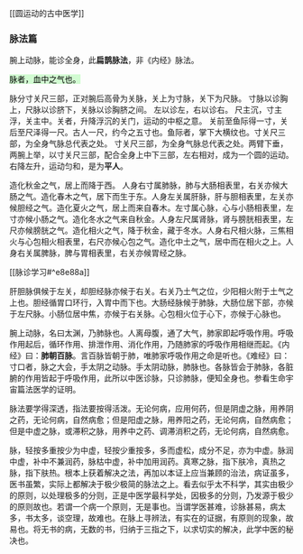[[圆运动的古中医学]]

### 脉法篇

腕上动脉，能诊全身，此**扁鹊脉法**，非《内经》脉法。

<mark style="background: #BBFABBA6;">脉者，血中之气也。</mark>

脉分寸关尺三部，正对腕后高骨为关脉，关上为寸脉，关下为尺脉。
寸脉以诊胸上，尺脉以诊脐下，关脉以诊胸脐之间。
左以诊左，右以诊右。
尺主沉，寸主浮，关主中。关者，升降浮沉的关门，运动的中枢之意。
关前至鱼际得一寸，关后至尺泽得一尺。古人一尺，约今之五寸也。鱼际者，掌下大横纹也。寸关尺三部，为全身气脉总代表之处。
寸关尺三部，为全身气脉总代表之处。两臂下垂，两腕上举，以寸关尺三部，配合全身上中下三部，左右相对，成为一个圆的运动。右降左升，运动匀和，是为**平人**。

造化秋金之气，居上而降于西。
人身右寸属肺脉，肺与大肠相表里，右关亦候大肠之气。造化春木之气，居下而生于东。人身左关属肝脉，肝与胆相表里，左关亦候胆经之气。造化夏火之气，居上而来自春木。左寸属心脉，心与小肠相表里，左寸亦候小肠之气。造化冬水之气来自秋金。人身左尺属肾脉，肾与膀胱相表里，左尺亦候膀胱之气。造化相火之气，降于秋金，藏于冬水。人身右尺相火脉，三焦相火与心包相火相表里，右尺亦候心包之气。造化中土之气，居中而在相火之上。人身右关属脾脉，脾与胃相表里，右关亦候胃经之脉。

[[脉诊学习#^e8e88a]]

肝胆脉俱候于左关，却胆经脉亦候于右关。右关乃土气之位，少阳相火附于土气之上也。胆经循胃口环行，入胃中而下也。大肠经脉候于肺脉，大肠位居下部，亦候于左尺脉。小肠位居中焦，亦候于右关脉。心包相火位于心下，亦候于心脉也。

腕上动脉，名曰太渊，乃肺脉也。人离母腹，通了大气，肺家即起呼吸作用。呼吸作用起后，循环作用、排泄作用、消化作用，乃随肺家的呼吸作用相继而起。《内经》曰：**肺朝百脉**。言百脉皆朝于肺，唯肺家呼吸作用之命是听也。《难经》曰：寸口者，脉之大会，手太阴之动脉。手太阴动脉，肺脉也。各脉皆会于肺脉，各脏腑的作用皆起于呼吸作用，此所以中医诊脉，只诊肺脉，便知全身也。参看生命宇宙篇法医学的证明。

脉法要学得深透，指法要按得活泼。无论何病，应用何药，但是阴虚之脉，用养阴之药，无论何病，自然病愈；但是阳虚之脉，用养阳之药，无论何病，自然病愈；但是中虚之脉，或滞积之脉，用养中之药、调滞消积之药，无论何病，自然病愈。

脉，轻按多重按少为中虚，轻按少重按多，多而虚松，成分不足，亦为中虚。脉润中虚，补中不兼润药，脉枯中虚，补中加用润药。真寒之脉，指下肤冷，真热之脉，指下肤热。根本上获着解决之法，再加以本证上应当兼顾的治法，病证虽多，医书虽繁，实际上都解决于极少极简的脉法之上。看去似乎太不科学，其实由极少的原则，以处理极多的分则，正是中医学最科学处，因极多的分则，乃发源于极少的原则故也。若谓一个病一个原则，无是事也。当谓学医甚难，诊脉甚易，病太多，书太多，谈空理，故难也。在脉上寻辨法，有实在的证据，有原则的现象，故易也。将无书的病，无数的书，归纳于三指之下，以求切实的解决，此学中医的秘决也。